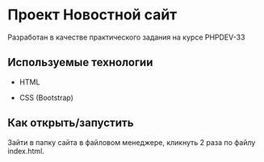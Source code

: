 # Проект Новостной сайт 

Разработан в качестве практического задания на курсе PHPDEV-33

## Используемые технологии

* HTML

* CSS (Bootstrap)

## Как открыть/запустить

Зайти в папку сайта в файловом менеджере, кликнуть 2 раза по файлу index.html.
